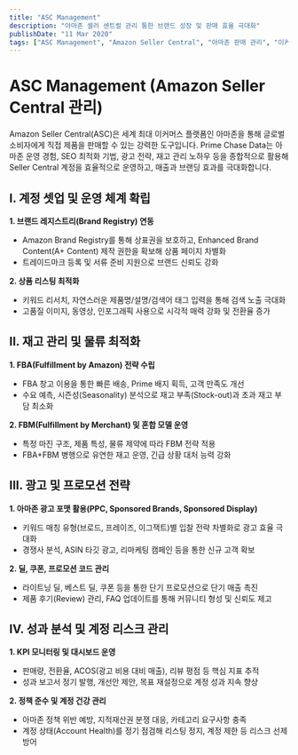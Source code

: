 ```yaml
---
title: "ASC Management"
description: "아마존 셀러 센트럴 관리 통한 브랜드 성장 및 판매 효율 극대화"
publishDate: "11 Mar 2020"
tags: ["ASC Management", "Amazon Seller Central", "아마존 판매 관리", "이커머스 전략"]
---
```


# ASC Management (Amazon Seller Central 관리)

Amazon Seller Central(ASC)은 세계 최대 이커머스 플랫폼인 아마존을 통해 글로벌 소비자에게 직접 제품을 판매할 수 있는 강력한 도구입니다. Prime Chase Data는 아마존 운영 경험, SEO 최적화 기법, 광고 전략, 재고 관리 노하우 등을 종합적으로 활용해 Seller Central 계정을 효율적으로 운영하고, 매출과 브랜딩 효과를 극대화합니다.

## I. 계정 셋업 및 운영 체계 확립

**1. 브랜드 레지스트리(Brand Registry) 연동**  
- Amazon Brand Registry를 통해 상표권을 보호하고, Enhanced Brand Content(A+ Content) 제작 권한을 확보해 상품 페이지 차별화  
- 트레이드마크 등록 및 서류 준비 지원으로 브랜드 신뢰도 강화

**2. 상품 리스팅 최적화**  
- 키워드 리서치, 자연스러운 제품명/설명/검색어 태그 입력을 통해 검색 노출 극대화  
- 고품질 이미지, 동영상, 인포그래픽 사용으로 시각적 매력 강화 및 전환율 증가

## II. 재고 관리 및 물류 최적화

**1. FBA(Fulfillment by Amazon) 전략 수립**  
- FBA 창고 이용을 통한 빠른 배송, Prime 배지 획득, 고객 만족도 개선  
- 수요 예측, 시즌성(Seasonality) 분석으로 재고 부족(Stock-out)과 초과 재고 부담 최소화

**2. FBM(Fulfillment by Merchant) 및 혼합 모델 운영**  
- 특정 마진 구조, 제품 특성, 물류 제약에 따라 FBM 전략 적용  
- FBA+FBM 병행으로 유연한 재고 운영, 긴급 상황 대처 능력 강화

## III. 광고 및 프로모션 전략

**1. 아마존 광고 포맷 활용(PPC, Sponsored Brands, Sponsored Display)**  
- 키워드 매칭 유형(브로드, 프레이즈, 이그잭트)별 입찰 전략 차별화로 광고 효율 극대화  
- 경쟁사 분석, ASIN 타깃 광고, 리마케팅 캠페인 등을 통한 신규 고객 확보

**2. 딜, 쿠폰, 프로모션 코드 관리**  
- 라이트닝 딜, 베스트 딜, 쿠폰 등을 통한 단기 프로모션으로 단기 매출 촉진  
- 제품 후기(Review) 관리, FAQ 업데이트를 통해 커뮤니티 형성 및 신뢰도 제고

## IV. 성과 분석 및 계정 리스크 관리

**1. KPI 모니터링 및 대시보드 운영**  
- 판매량, 전환율, ACOS(광고 비용 대비 매출), 리뷰 평점 등 핵심 지표 추적  
- 성과 보고서 정기 발행, 개선안 제안, 목표 재설정으로 계정 성과 지속 향상

**2. 정책 준수 및 계정 건강 관리**  
- 아마존 정책 위반 예방, 지적재산권 분쟁 대응, 카테고리 요구사항 충족  
- 계정 상태(Account Health)를 정기 점검해 리스팅 정지, 계정 제한 등 리스크 선제 방어

